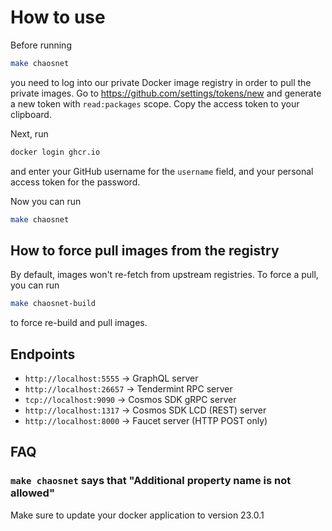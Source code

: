 # How to use

Before running

```sh
make chaosnet
```

you need to log into our private Docker image registry in order to pull the private images. Go to <https://github.com/settings/tokens/new> and generate a new token with `read:packages` scope. Copy the access token to your clipboard.

Next, run

```sh
docker login ghcr.io
```

 and enter your GitHub username for the `username` field, and your personal access token for the password.

Now you can run

```sh
make chaosnet
```

## How to force pull images from the registry

By default, images won't re-fetch from upstream registries. To force a pull, you can run

```sh
make chaosnet-build
```

to force re-build and pull images.

## Endpoints

- `http://localhost:5555` -> GraphQL server
- `http://localhost:26657` -> Tendermint RPC server
- `tcp://localhost:9090` -> Cosmos SDK gRPC server
- `http://localhost:1317` -> Cosmos SDK LCD (REST) server
- `http://localhost:8000` -> Faucet server (HTTP POST only)

## FAQ

### `make chaosnet` says that "Additional property name is not allowed"

Make sure to update your docker application to version 23.0.1